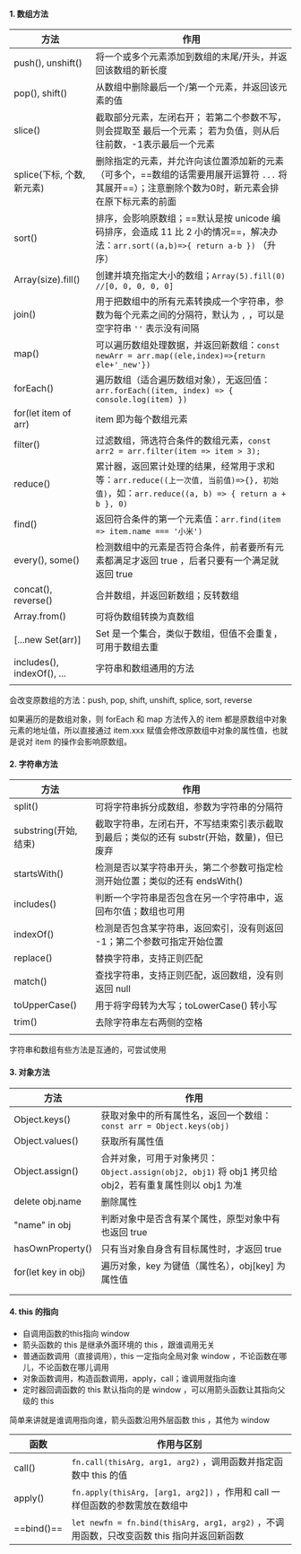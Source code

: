#### 1. 数组方法

| 方法                       | 作用                                                         |
| -------------------------- | ------------------------------------------------------------ |
| push(), unshift()          | 将一个或多个元素添加到数组的末尾/开头，并返回该数组的新长度  |
| pop(), shift()             | 从数组中删除最后一个/第一个元素，并返回该元素的值            |
| slice()                    | 截取部分元素，左闭右开； 若第二个参数不写，则会提取至 最后一个元素； 若为负值，则从后往前数，-1表示最后一个元素 |
| splice(下标, 个数, 新元素) | 删除指定的元素，并允许向该位置添加新的元素（可多个，==数组的话需要用展开运算符 `...` 将其展开==）；注意删除个数为0时，新元素会排在原下标元素的前面 |
| sort()                     | 排序，会影响原数组；==默认是按 unicode 编码排序，会造成 11 比 2 小的情况==，解决办法：`arr.sort((a,b)=>{ return a-b })` （升序） |
| Array(size).fill()         | 创建并填充指定大小的数组；`Array(5).fill(0) //[0, 0, 0, 0, 0]` |
| join()                     | 用于把数组中的所有元素转换成一个字符串，参数为每个元素之间的分隔符，默认为 `,` ，可以是空字符串 `''` 表示没有间隔 |
| map()                      | 可以遍历数组处理数据，并返回新数组：`const newArr = arr.map((ele,index)=>{return ele+'_new'})` |
| forEach()                  | 遍历数组（适合遍历数组对象），无返回值：`arr.forEach((item, index) => { console.log(item) })` |
| for(let item of arr)       | item 即为每个数组元素                                        |
| filter()                   | 过滤数组，筛选符合条件的数组元素，`const arr2 = arr.filter(item => item > 3);` |
| reduce()                   | 累计器，返回累计处理的结果，经常用于求和等：`arr.reduce((上一次值, 当前值)=>{}, 初始值)`，如：`arr.reduce((a, b) => { return a + b }, 0)` |
| find()                     | 返回符合条件的第一个元素值：`arr.find(item => item.name === '小米')` |
| every(), some()            | 检测数组中的元素是否符合条件，前者要所有元素都满足才返回 true ，后者只要有一个满足就返回 true |
| concat(), reverse()        | 合并数组，并返回新数组；反转数组                             |
| Array.from()               | 可将伪数组转换为真数组                                       |
| [...new Set(arr)]          | Set 是一个集合，类似于数组，但值不会重复，可用于数组去重     |
| includes(), indexOf(), ... | 字符串和数组通用的方法                                       |
|                            |                                                              |

会改变原数组的方法：push, pop, shift, unshift, splice, sort, reverse 

如果遍历的是数组对象，则 forEach 和 map 方法传入的 item 都是原数组中对象元素的地址值，所以直接通过 item.xxx 赋值会修改原数组中对象的属性值，也就是说对 item 的操作会影响原数组。



#### 2. 字符串方法

| 方法                  | 作用                                                         |
| --------------------- | ------------------------------------------------------------ |
| split()               | 可将字符串拆分成数组，参数为字符串的分隔符                   |
| substring(开始, 结束) | 截取字符串，左闭右开，不写结束索引表示截取到最后；类似的还有 substr(开始，数量)，但已废弃 |
| startsWith()          | 检测是否以某字符串开头，第二个参数可指定检测开始位置；类似的还有 endsWith() |
| includes()            | 判断一个字符串是否包含在另一个字符串中，返回布尔值；数组也可用 |
| indexOf()             | 检测是否包含某字符串，返回索引，没有则返回 -1；第二个参数可指定开始位置 |
| replace()             | 替换字符串，支持正则匹配                                     |
| match()               | 查找字符串，支持正则匹配，返回数组，没有则返回 null          |
| toUpperCase()         | 用于将字母转为大写；toLowerCase() 转小写                     |
| trim()                | 去除字符串左右两侧的空格                                     |
|                       |                                                              |

字符串和数组有些方法是互通的，可尝试使用



#### 3. 对象方法

| 方法                | 作用                                                         |
| ------------------- | ------------------------------------------------------------ |
| Object.keys()       | 获取对象中的所有属性名，返回一个数组：`const arr = Object.keys(obj)` |
| Object.values()     | 获取所有属性值                                               |
| Object.assign()     | 合并对象，可用于对象拷贝：`Object.assign(obj2, obj1)` 将 obj1 拷贝给 obj2，若有重复属性则以 obj1 为准 |
| delete obj.name     | 删除属性                                                     |
| "name" in obj       | 判断对象中是否含有某个属性，原型对象中有也返回 true          |
| hasOwnProperty()    | 只有当对象自身含有目标属性时，才返回 true                    |
| for(let key in obj) | 遍历对象，key 为键值（属性名），obj[key] 为属性值            |
|                     |                                                              |
|                     |                                                              |



#### 4.  this 的指向

- 自调用函数的this指向 window 
- 箭头函数的 this 是继承外面环境的 this ，跟谁调用无关
- 普通函数调用（直接调用），this 一定指向全局对象 window ，不论函数在哪儿，不论函数在哪儿调用
- 对象函数调用，构造函数调用，apply，call；谁调用就指向谁
- 定时器回调函数的 this 默认指向的是 window ，可以用箭头函数让其指向父级的 this 

简单来讲就是谁调用指向谁，箭头函数沿用外层函数 this ，其他为 window 

| 函数       | 作用与区别                                                   |
| ---------- | ------------------------------------------------------------ |
| call()     | `fn.call(thisArg, arg1, arg2)` ，调用函数并指定函数中 this 的值 |
| apply()    | `fn.apply(thisArg, [arg1, arg2])` ，作用和 call 一样但函数的参数需放在数组中 |
| ==bind()== | `let newfn = fn.bind(thisArg, arg1, arg2)` ，不调用函数，只改变函数 this 指向并返回新函数 |

